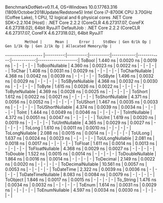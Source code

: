 
BenchmarkDotNet=v0.11.4, OS=Windows 10.0.17763.316 (1809/October2018Update/Redstone5)
Intel Core i7-8700K CPU 3.70GHz (Coffee Lake), 1 CPU, 12 logical and 6 physical cores
.NET Core SDK=2.2.104
  [Host]     : .NET Core 2.2.2 (CoreCLR 4.6.27317.07, CoreFX 4.6.27318.02), 64bit RyuJIT
  DefaultJob : .NET Core 2.2.2 (CoreCLR 4.6.27317.07, CoreFX 4.6.27318.02), 64bit RyuJIT


             Method |      Mean |     Error |    StdDev | Gen 0/1k Op | Gen 1/1k Op | Gen 2/1k Op | Allocated Memory/Op |
------------------- |----------:|----------:|----------:|------------:|------------:|------------:|--------------------:|
             ToBool |  1.440 ns | 0.0020 ns | 0.0019 ns |           - |           - |           - |                   - |
     ToBoolNullable |  4.360 ns | 0.0023 ns | 0.0022 ns |           - |           - |           - |                   - |
             ToChar |  1.408 ns | 0.0031 ns | 0.0029 ns |           - |           - |           - |                   - |
     ToCharNullable |  4.368 ns | 0.0042 ns | 0.0039 ns |           - |           - |           - |                   - |
            ToSByte |  1.496 ns | 0.0032 ns | 0.0029 ns |           - |           - |           - |                   - |
    ToSByteNullable |  4.368 ns | 0.0032 ns | 0.0030 ns |           - |           - |           - |                   - |
             ToByte |  1.615 ns | 0.0026 ns | 0.0022 ns |           - |           - |           - |                   - |
     ToByteNullable |  4.369 ns | 0.0028 ns | 0.0025 ns |           - |           - |           - |                   - |
            ToShort |  1.612 ns | 0.0022 ns | 0.0021 ns |           - |           - |           - |                   - |
    ToShortNullable |  4.371 ns | 0.0056 ns | 0.0052 ns |           - |           - |           - |                   - |
           ToUShort |  1.467 ns | 0.0035 ns | 0.0033 ns |           - |           - |           - |                   - |
   ToUShortNullable |  4.374 ns | 0.0039 ns | 0.0034 ns |           - |           - |           - |                   - |
              ToInt |  1.444 ns | 0.0049 ns | 0.0046 ns |           - |           - |           - |                   - |
      ToIntNullable |  4.372 ns | 0.0051 ns | 0.0047 ns |           - |           - |           - |                   - |
             ToUInt |  1.619 ns | 0.0020 ns | 0.0019 ns |           - |           - |           - |                   - |
     ToUIntNullable |  4.365 ns | 0.0029 ns | 0.0027 ns |           - |           - |           - |                   - |
             ToLong |  1.610 ns | 0.0011 ns | 0.0010 ns |           - |           - |           - |                   - |
     ToLongNullable |  2.088 ns | 0.0015 ns | 0.0014 ns |           - |           - |           - |                   - |
            ToULong |  1.637 ns | 0.0024 ns | 0.0023 ns |           - |           - |           - |                   - |
    ToULongNullable |  2.081 ns | 0.0018 ns | 0.0017 ns |           - |           - |           - |                   - |
            ToFloat |  1.611 ns | 0.0014 ns | 0.0013 ns |           - |           - |           - |                   - |
    ToFloatNullable |  4.368 ns | 0.0029 ns | 0.0027 ns |           - |           - |           - |                   - |
           ToDouble |  1.522 ns | 0.0015 ns | 0.0014 ns |           - |           - |           - |                   - |
   ToDoubleNullable |  1.864 ns | 0.0016 ns | 0.0014 ns |           - |           - |           - |                   - |
          ToDecimal |  2.149 ns | 0.0022 ns | 0.0020 ns |           - |           - |           - |                   - |
  ToDecimalNullable | 10.561 ns | 0.0057 ns | 0.0053 ns |           - |           - |           - |                   - |
         ToDateTime |  2.322 ns | 0.0039 ns | 0.0036 ns |           - |           - |           - |                   - |
 ToDateTimeNullable |  8.083 ns | 0.0084 ns | 0.0079 ns |           - |           - |           - |                   - |
           ToObject |  1.846 ns | 0.0017 ns | 0.0015 ns |           - |           - |           - |                   - |
          To_String |  1.476 ns | 0.0034 ns | 0.0032 ns |           - |           - |           - |                   - |
             ToEnum |  1.614 ns | 0.0031 ns | 0.0029 ns |           - |           - |           - |                   - |
     ToEnumNullable |  4.597 ns | 0.0034 ns | 0.0030 ns |           - |           - |           - |                   - |
